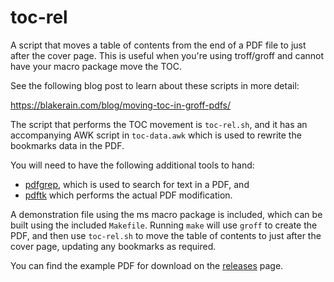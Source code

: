 # toc-rel

A script that moves a table of contents from the end of a PDF file to just after the cover page.
This is useful when you're using troff/groff and cannot have your macro package move the TOC.

See the following blog post to learn about these scripts in more detail:

https://blakerain.com/blog/moving-toc-in-groff-pdfs/

The script that performs the TOC movement is `toc-rel.sh`, and it has an accompanying AWK script in
`toc-data.awk` which is used to rewrite the bookmarks data in the PDF.

You will need to have the following additional tools to hand:

- [pdfgrep], which is used to search for text in a PDF, and
- [pdftk] which performs the actual PDF modification.

A demonstration file using the ms macro package is included, which can be built using the included
`Makefile`. Running `make` will use `groff` to create the PDF, and then use `toc-rel.sh` to move the
table of contents to just after the cover page, updating any bookmarks as required.

You can find the example PDF for download on the [releases] page.

[pdfgrep]: https://pdfgrep.org/
[pdftk]: https://gitlab.com/pdftk-java/pdftk
[releases]: https://git.blakerain.com/BlakeRain/toc-rel/releases
